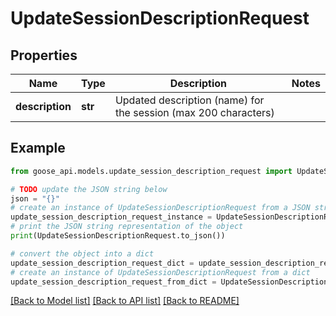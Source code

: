 # UpdateSessionDescriptionRequest


## Properties

Name | Type | Description | Notes
------------ | ------------- | ------------- | -------------
**description** | **str** | Updated description (name) for the session (max 200 characters) | 

## Example

```python
from goose_api.models.update_session_description_request import UpdateSessionDescriptionRequest

# TODO update the JSON string below
json = "{}"
# create an instance of UpdateSessionDescriptionRequest from a JSON string
update_session_description_request_instance = UpdateSessionDescriptionRequest.from_json(json)
# print the JSON string representation of the object
print(UpdateSessionDescriptionRequest.to_json())

# convert the object into a dict
update_session_description_request_dict = update_session_description_request_instance.to_dict()
# create an instance of UpdateSessionDescriptionRequest from a dict
update_session_description_request_from_dict = UpdateSessionDescriptionRequest.from_dict(update_session_description_request_dict)
```
[[Back to Model list]](../README.md#documentation-for-models) [[Back to API list]](../README.md#documentation-for-api-endpoints) [[Back to README]](../README.md)


